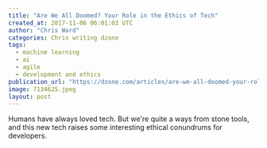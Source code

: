 ```yaml
---
title: "Are We All Doomed? Your Role in the Ethics of Tech"
created_at: 2017-11-06 06:01:03 UTC
author: "Chris Ward"
categories: Chris writing dzone
tags: 
  - machine learning
  - ai
  - agile
  - development and ethics
publication_url: "https://dzone.com/articles/are-we-all-doomed-your-role-in-the-ethics-of-tech"
image: 7134625.jpeg
layout: post
---
```

Humans have always loved tech. But we're quite a ways from stone tools, and this new tech raises some interesting ethical conundrums for developers.

